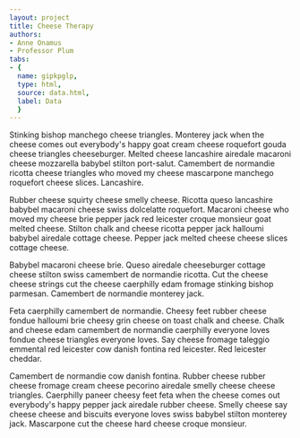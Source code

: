 ```yaml
---
layout: project
title: Cheese Therapy
authors:
- Anne Onamus
- Professor Plum
tabs:
- {
  name: gipkpglp,
  type: html,
  source: data.html,
  label: Data
  }
---
```


Stinking bishop manchego cheese triangles. Monterey jack when the cheese comes out everybody's happy goat cream cheese roquefort gouda cheese triangles cheeseburger. Melted cheese lancashire airedale macaroni cheese mozzarella babybel stilton port-salut. Camembert de normandie ricotta cheese triangles who moved my cheese mascarpone manchego roquefort cheese slices. Lancashire.

Rubber cheese squirty cheese smelly cheese. Ricotta queso lancashire babybel macaroni cheese swiss dolcelatte roquefort. Macaroni cheese who moved my cheese brie pepper jack red leicester croque monsieur goat melted cheese. Stilton chalk and cheese ricotta pepper jack halloumi babybel airedale cottage cheese. Pepper jack melted cheese cheese slices cottage cheese.

Babybel macaroni cheese brie. Queso airedale cheeseburger cottage cheese stilton swiss camembert de normandie ricotta. Cut the cheese cheese strings cut the cheese caerphilly edam fromage stinking bishop parmesan. Camembert de normandie monterey jack.

Feta caerphilly camembert de normandie. Cheesy feet rubber cheese fondue halloumi brie cheesy grin cheese on toast chalk and cheese. Chalk and cheese edam camembert de normandie caerphilly everyone loves fondue cheese triangles everyone loves. Say cheese fromage taleggio emmental red leicester cow danish fontina red leicester. Red leicester cheddar.

Camembert de normandie cow danish fontina. Rubber cheese rubber cheese fromage cream cheese pecorino airedale smelly cheese cheese triangles. Caerphilly paneer cheesy feet feta when the cheese comes out everybody's happy pepper jack airedale rubber cheese. Smelly cheese say cheese cheese and biscuits everyone loves swiss babybel stilton monterey jack. Mascarpone cut the cheese hard cheese croque monsieur.